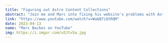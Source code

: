 ```yaml
---
title: "Figuring out Astro Content Collections"
abstract: "Join me and Marc into fixing his website's problems with Astro's Content Collections"
link: "https://www.youtube.com/watch?v=WabB7iQtRQM"
date: 2023-04-13
name: "Marc Backes on YouTube"
img: https://i.imgur.com/u5JtvSa.jpg
---
```

